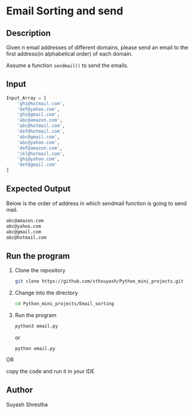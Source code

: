 # Email Sorting and send

## Description

Given n email addresses of different domains, please send an email to the first address(in alphabetical order) of each domain.

Assume a function `sendmail()` to send the emails.

## Input

```python
Input_Array = [
    'ghi@hotmail.com',
    'def@yahoo.com',
    'ghi@gmail.com',
    'abc@amazon.com',
    'abc@hotmail.com',
    'def@hotmail.com',
    'abc@gmail.com',
    'abc@yahoo.com',
    'def@amazon.com',
    'jkl@hotmail.com',
    'ghi@yahoo.com',
    'def@gmail.com'
]
```

## Expected Output

Below is the order of address in which sendmail function is going to send mail.

```bash
abc@amazon.com
abc@yahoo.com
abc@gmail.com
abc@hotmail.com
```

## Run the program

1. Clone the repository

   ```bash
   git clone https://github.com/sthsuyash/Python_mini_projects.git
   ```

2. Change into the directory

   ```bash
   cd Python_mini_projects/Email_sorting
   ```

3. Run the program

   ```bash
   python3 email.py
   ```

   or

   ```pwsh
   python email.py
   ```

OR

copy the code and run it in your IDE

## Author

Suyash Shrestha
